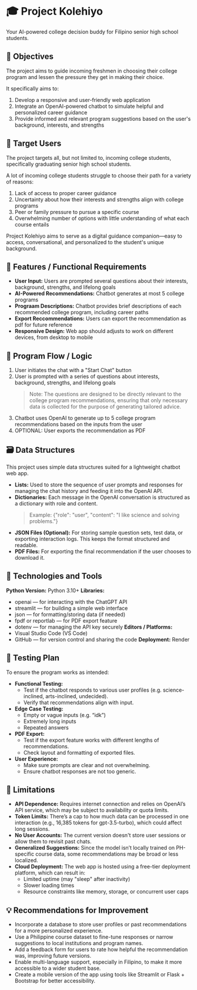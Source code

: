 # 🎓 Project Kolehiyo
Your AI-powered college decision buddy for Filipino senior high school students.

## 🎯 Objectives
The project aims to guide incoming freshmen in choosing their college program and lessen the pressure they get in making their choice.

It specifically aims to:
1. Develop a responsive and user-friendly web application
2. Integrate an OpenAI-powered chatbot to simulate helpful and personalized career guidance
3. Provide informed and relevant program suggestions based on the user's background, interests, and strengths

## 👥 Target Users
The project targets all, but not limited to, incoming college students, specifically graduating senior high school students.

A lot of incoming college students struggle to choose their path for a variety of reasons:
1. Lack of access to proper career guidance
2. Uncertainty about how their interests and strengths align with college programs
3. Peer or family pressure to pursue a specific course
4. Overwhelming number of options with little understanding of what each course entails

Project Kolehiyo aims to serve as a digital guidance companion—easy to access, conversational, and personalized to the student's unique background.

## 🧱 Features / Functional Requirements
- **User Input:** Users are prompted several questions about their interests, background, strengths, and lifelong goals
- **AI-Powered Recommendations:** Chatbot generates at most 5 college programs
- **Prograam Descriptions:** Chatbot provides brief descriptions of each recommended college program, including career paths
- **Export Reccommendations:** Users can export the recommendation as pdf for future reference
- **Responsive Design:** Web app should adjusts to work on different devices, from desktop to mobile

## 🧠 Program Flow / Logic
1. User initiates the chat with a "Start Chat" button
2. User is prompted with a series of questions about interests, background, strengths, and lifelong goals
   > Note: The questions are designed to be directly relevant to the college program recommendations, ensuring that only necessary data is collected for the purpose of generating tailored advice.
3. Chatbot uses OpenAI to generate up to 5 college program recommendations based on the inputs from the user
4. OPTIONAL: User exports the recommendation as PDF

## 🗃️ Data Structures
This project uses simple data structures suited for a lightweight chatbot web app.
- **Lists:**
Used to store the sequence of user prompts and responses for managing the chat history and feeding it into the OpenAI API.
- **Dictionaries:**
Each message in the OpenAI conversation is structured as a dictionary with role and content.
  > Example: {"role": "user", "content": "I like science and solving problems."}
- **JSON Files (Optional):**
For storing sample question sets, test data, or exporting interaction logs. This keeps the format structured and readable.
- **PDF Files:**
For exporting the final recommendation if the user chooses to download it.

## 🔧 Technologies and Tools
**Python Version:** Python 3.10+
**Libraries:**
- openai — for interacting with the ChatGPT API
- streamlit — for building a simple web interface
- json — for formatting/storing data (if needed)
- fpdf or reportlab — for PDF export feature
- dotenv — for managing the API key securely
**Editors / Platforms:**
- Visual Studio Code (VS Code)
- GitHub — for version control and sharing the code
**Deployment:** Render

## 🧪 Testing Plan
To ensure the program works as intended:
- **Functional Testing:**
  - Test if the chatbot responds to various user profiles (e.g. science-inclined, arts-inclined, undecided).
  - Verify that recommendations align with input.
- **Edge Case Testing:**
  - Empty or vague inputs (e.g. “idk”)
  - Extremely long inputs
  - Repeated answers
- **PDF Export:**
  - Test if the export feature works with different lengths of recommendations.
  - Check layout and formatting of exported files.
- **User Experience:**
  - Make sure prompts are clear and not overwhelming.
  - Ensure chatbot responses are not too generic.

## 🚧 Limitations
- **API Dependence:** Requires internet connection and relies on OpenAI’s API service, which may be subject to availability or quota limits.
- **Token Limits:** There’s a cap to how much data can be processed in one interaction (e.g., 16,385 tokens for gpt-3.5-turbo), which could affect long sessions.
- **No User Accounts:** The current version doesn't store user sessions or allow them to revisit past chats.
- **Generalized Suggestions:** Since the model isn’t locally trained on PH-specific course data, some recommendations may be broad or less localized.
- **Cloud Deployment:** The web app is hosted using a free-tier deployment platform, which can result in:
   - Limited uptime (may "sleep" after inactivity)
   - Slower loading times
   - Resource constraints like memory, storage, or concurrent user caps

## 💡 Recommendations for Improvement
- Incorporate a database to store user profiles or past recommendations for a more personalized experience.
- Use a Philippine course dataset to fine-tune responses or narrow suggestions to local institutions and program names.
- Add a feedback form for users to rate how helpful the recommendation was, improving future versions.
- Enable multi-language support, especially in Filipino, to make it more accessible to a wider student base.
- Create a mobile version of the app using tools like Streamlit or Flask + Bootstrap for better accessibility.
